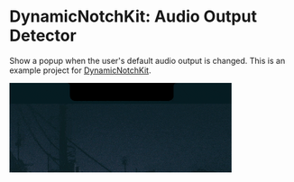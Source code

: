 # DynamicNotchKit: Audio Output Detector

Show a popup when the user's default audio output is changed.
This is an example project for [DynamicNotchKit](https://github.com/MrKai77/DynamicNotchKit).

<img src="demo.gif"/>
